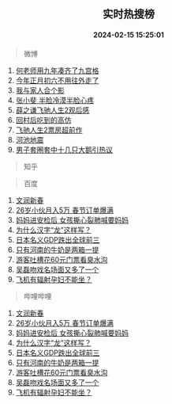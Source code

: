 <div align="center"><h2>实时热搜榜</h2><h4>2024-02-15 15:25:01</h4></div>

> 微博  

1. [何老师用九年凑齐了九宫格](https://s.weibo.com/weibo?q=%23%E4%BD%95%E8%80%81%E5%B8%88%E7%94%A8%E4%B9%9D%E5%B9%B4%E5%87%91%E9%BD%90%E4%BA%86%E4%B9%9D%E5%AE%AB%E6%A0%BC%23&t=31&band_rank=1&Refer=top)<br />
2. [今年正月初六不用往外走了](https://s.weibo.com/weibo?q=%23%E4%BB%8A%E5%B9%B4%E6%AD%A3%E6%9C%88%E5%88%9D%E5%85%AD%E4%B8%8D%E7%94%A8%E5%BE%80%E5%A4%96%E8%B5%B0%E4%BA%86%23&t=31&band_rank=2&Refer=top)<br />
3. [我与家人合个影](https://s.weibo.com/weibo?q=%23%E6%88%91%E4%B8%8E%E5%AE%B6%E4%BA%BA%E5%90%88%E4%B8%AA%E5%BD%B1%23&t=31&band_rank=3&Refer=top)<br />
4. [张小斐 半脸冷漠半脸心疼](https://s.weibo.com/weibo?q=%E5%BC%A0%E5%B0%8F%E6%96%90%20%E5%8D%8A%E8%84%B8%E5%86%B7%E6%BC%A0%E5%8D%8A%E8%84%B8%E5%BF%83%E7%96%BC&t=31&band_rank=4&Refer=top)<br />
5. [薛之谦飞驰人生2观后感](https://s.weibo.com/weibo?q=%23%E8%96%9B%E4%B9%8B%E8%B0%A6%E9%A3%9E%E9%A9%B0%E4%BA%BA%E7%94%9F2%E8%A7%82%E5%90%8E%E6%84%9F%23&t=31&band_rank=5&Refer=top)<br />
6. [回村后吃到的高仿](https://s.weibo.com/weibo?q=%23%E5%9B%9E%E6%9D%91%E5%90%8E%E5%90%83%E5%88%B0%E7%9A%84%E9%AB%98%E4%BB%BF%23&t=31&band_rank=6&Refer=top)<br />
7. [飞驰人生2票房超前作](https://s.weibo.com/weibo?q=%23%E9%A3%9E%E9%A9%B0%E4%BA%BA%E7%94%9F2%E7%A5%A8%E6%88%BF%E8%B6%85%E5%89%8D%E4%BD%9C%23&t=31&band_rank=7&Refer=top)<br />
8. [河池地震](https://s.weibo.com/weibo?q=%E6%B2%B3%E6%B1%A0%E5%9C%B0%E9%9C%87&t=31&band_rank=8&Refer=top)<br />
9. [男子套圈套中十几只大鹅引热议](https://s.weibo.com/weibo?q=%23%E7%94%B7%E5%AD%90%E5%A5%97%E5%9C%88%E5%A5%97%E4%B8%AD%E5%8D%81%E5%87%A0%E5%8F%AA%E5%A4%A7%E9%B9%85%E5%BC%95%E7%83%AD%E8%AE%AE%23&t=31&band_rank=9&Refer=top)<br />

> 知乎  


> 百度  

1. [文润新春](https://www.baidu.com/s?wd=%E6%96%87%E6%B6%A6%E6%96%B0%E6%98%A5&sa=fyb_news&rsv_dl=fyb_news)<br />
2. [26岁小伙月入5万 春节订单爆满](https://www.baidu.com/s?wd=26%E5%B2%81%E5%B0%8F%E4%BC%99%E6%9C%88%E5%85%A55%E4%B8%87+%E6%98%A5%E8%8A%82%E8%AE%A2%E5%8D%95%E7%88%86%E6%BB%A1&sa=fyb_news&rsv_dl=fyb_news)<br />
3. [妈妈进安检后 女孩撕心裂肺喊要妈妈](https://www.baidu.com/s?wd=%E5%A6%88%E5%A6%88%E8%BF%9B%E5%AE%89%E6%A3%80%E5%90%8E+%E5%A5%B3%E5%AD%A9%E6%92%95%E5%BF%83%E8%A3%82%E8%82%BA%E5%96%8A%E8%A6%81%E5%A6%88%E5%A6%88&sa=fyb_news&rsv_dl=fyb_news)<br />
4. [为什么汉字“龙”这样写？](https://www.baidu.com/s?wd=%E4%B8%BA%E4%BB%80%E4%B9%88%E6%B1%89%E5%AD%97%E2%80%9C%E9%BE%99%E2%80%9D%E8%BF%99%E6%A0%B7%E5%86%99%EF%BC%9F&sa=fyb_news&rsv_dl=fyb_news)<br />
5. [日本名义GDP跌出全球前三](https://www.baidu.com/s?wd=%E6%97%A5%E6%9C%AC%E5%90%8D%E4%B9%89GDP%E8%B7%8C%E5%87%BA%E5%85%A8%E7%90%83%E5%89%8D%E4%B8%89&sa=fyb_news&rsv_dl=fyb_news)<br />
6. [只有河南的牛奶是两箱一提](https://www.baidu.com/s?wd=%E5%8F%AA%E6%9C%89%E6%B2%B3%E5%8D%97%E7%9A%84%E7%89%9B%E5%A5%B6%E6%98%AF%E4%B8%A4%E7%AE%B1%E4%B8%80%E6%8F%90&sa=fyb_news&rsv_dl=fyb_news)<br />
7. [游客吐槽花60元门票看臭水沟](https://www.baidu.com/s?wd=%E6%B8%B8%E5%AE%A2%E5%90%90%E6%A7%BD%E8%8A%B160%E5%85%83%E9%97%A8%E7%A5%A8%E7%9C%8B%E8%87%AD%E6%B0%B4%E6%B2%9F&sa=fyb_news&rsv_dl=fyb_news)<br />
8. [吴磊吻戏名场面又多了一个](https://www.baidu.com/s?wd=%E5%90%B4%E7%A3%8A%E5%90%BB%E6%88%8F%E5%90%8D%E5%9C%BA%E9%9D%A2%E5%8F%88%E5%A4%9A%E4%BA%86%E4%B8%80%E4%B8%AA&sa=fyb_news&rsv_dl=fyb_news)<br />
9. [飞机有辐射孕妇不能坐？](https://www.baidu.com/s?wd=%E9%A3%9E%E6%9C%BA%E6%9C%89%E8%BE%90%E5%B0%84%E5%AD%95%E5%A6%87%E4%B8%8D%E8%83%BD%E5%9D%90%EF%BC%9F&sa=fyb_news&rsv_dl=fyb_news)<br />

> 哔哩哔哩  

1. [文润新春](https://www.baidu.com/s?wd=%E6%96%87%E6%B6%A6%E6%96%B0%E6%98%A5&sa=fyb_news&rsv_dl=fyb_news)<br />
2. [26岁小伙月入5万 春节订单爆满](https://www.baidu.com/s?wd=26%E5%B2%81%E5%B0%8F%E4%BC%99%E6%9C%88%E5%85%A55%E4%B8%87+%E6%98%A5%E8%8A%82%E8%AE%A2%E5%8D%95%E7%88%86%E6%BB%A1&sa=fyb_news&rsv_dl=fyb_news)<br />
3. [妈妈进安检后 女孩撕心裂肺喊要妈妈](https://www.baidu.com/s?wd=%E5%A6%88%E5%A6%88%E8%BF%9B%E5%AE%89%E6%A3%80%E5%90%8E+%E5%A5%B3%E5%AD%A9%E6%92%95%E5%BF%83%E8%A3%82%E8%82%BA%E5%96%8A%E8%A6%81%E5%A6%88%E5%A6%88&sa=fyb_news&rsv_dl=fyb_news)<br />
4. [为什么汉字“龙”这样写？](https://www.baidu.com/s?wd=%E4%B8%BA%E4%BB%80%E4%B9%88%E6%B1%89%E5%AD%97%E2%80%9C%E9%BE%99%E2%80%9D%E8%BF%99%E6%A0%B7%E5%86%99%EF%BC%9F&sa=fyb_news&rsv_dl=fyb_news)<br />
5. [日本名义GDP跌出全球前三](https://www.baidu.com/s?wd=%E6%97%A5%E6%9C%AC%E5%90%8D%E4%B9%89GDP%E8%B7%8C%E5%87%BA%E5%85%A8%E7%90%83%E5%89%8D%E4%B8%89&sa=fyb_news&rsv_dl=fyb_news)<br />
6. [只有河南的牛奶是两箱一提](https://www.baidu.com/s?wd=%E5%8F%AA%E6%9C%89%E6%B2%B3%E5%8D%97%E7%9A%84%E7%89%9B%E5%A5%B6%E6%98%AF%E4%B8%A4%E7%AE%B1%E4%B8%80%E6%8F%90&sa=fyb_news&rsv_dl=fyb_news)<br />
7. [游客吐槽花60元门票看臭水沟](https://www.baidu.com/s?wd=%E6%B8%B8%E5%AE%A2%E5%90%90%E6%A7%BD%E8%8A%B160%E5%85%83%E9%97%A8%E7%A5%A8%E7%9C%8B%E8%87%AD%E6%B0%B4%E6%B2%9F&sa=fyb_news&rsv_dl=fyb_news)<br />
8. [吴磊吻戏名场面又多了一个](https://www.baidu.com/s?wd=%E5%90%B4%E7%A3%8A%E5%90%BB%E6%88%8F%E5%90%8D%E5%9C%BA%E9%9D%A2%E5%8F%88%E5%A4%9A%E4%BA%86%E4%B8%80%E4%B8%AA&sa=fyb_news&rsv_dl=fyb_news)<br />
9. [飞机有辐射孕妇不能坐？](https://www.baidu.com/s?wd=%E9%A3%9E%E6%9C%BA%E6%9C%89%E8%BE%90%E5%B0%84%E5%AD%95%E5%A6%87%E4%B8%8D%E8%83%BD%E5%9D%90%EF%BC%9F&sa=fyb_news&rsv_dl=fyb_news)<br />
